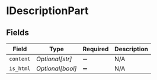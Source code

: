 # IDescriptionPart


## Fields

| Field              | Type               | Required           | Description        |
| ------------------ | ------------------ | ------------------ | ------------------ |
| `content`          | *Optional[str]*    | :heavy_minus_sign: | N/A                |
| `is_html`          | *Optional[bool]*   | :heavy_minus_sign: | N/A                |